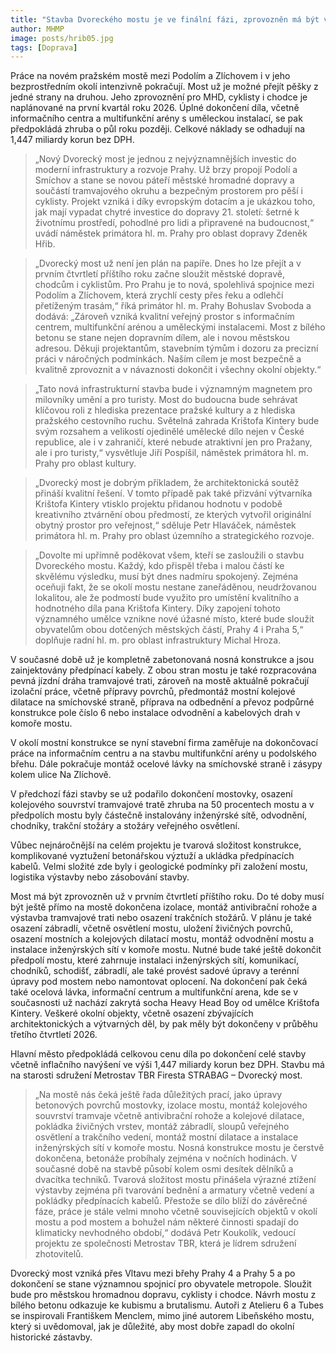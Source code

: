 ```yaml
---
title: "Stavba Dvoreckého mostu je ve finální fázi, zprovozněn má být v prvním čtvrtletí příštího roku"
author: MHMP
image: posts/hrib05.jpg
tags: [Doprava]
---
```


Práce na novém pražském mostě mezi Podolím a Zlíchovem i v jeho bezprostředním okolí intenzivně pokračují. Most už je možné přejít pěšky z jedné strany na druhou. Jeho zprovoznění pro MHD, cyklisty i chodce je naplánované na první kvartál roku 2026. Úplné dokončení díla, včetně informačního centra a multifunkční arény s uměleckou instalací, se pak předpokládá zhruba o půl roku později. Celkové náklady se odhadují na 1,447 miliardy korun bez DPH.

> „Nový Dvorecký most je jednou z nejvýznamnějších investic do moderní infrastruktury a rozvoje Prahy. Už brzy propojí Podolí a Smíchov a stane se novou páteří městské hromadné dopravy a součástí tramvajového okruhu a bezpečným prostorem pro pěší i cyklisty. Projekt vzniká i díky evropským dotacím a je ukázkou toho, jak mají vypadat chytré investice do dopravy 21. století: šetrné k životnímu prostředí, pohodlné pro lidi a připravené na budoucnost,“ uvádí náměstek primátora hl. m. Prahy pro oblast dopravy Zdeněk Hřib.

> „Dvorecký most už není jen plán na papíře. Dnes ho lze přejít a v prvním čtvrtletí příštího roku začne sloužit městské dopravě, chodcům i cyklistům. Pro Prahu je to nová, spolehlivá spojnice mezi Podolím a Zlíchovem, která zrychlí cesty přes řeku a odlehčí přetíženým trasám,“ říká primátor hl. m. Prahy Bohuslav Svoboda a dodává: „Zároveň vzniká kvalitní veřejný prostor s informačním centrem, multifunkční arénou a uměleckými instalacemi. Most z bílého betonu se stane nejen dopravním dílem, ale i novou městskou adresou. Děkuji projektantům, stavebním týmům i dozoru za precizní práci v náročných podmínkách. Naším cílem je most bezpečně a kvalitně zprovoznit a v návaznosti dokončit i všechny okolní objekty.“

> „Tato nová infrastrukturní stavba bude i významným magnetem pro milovníky umění a pro turisty. Most do budoucna bude sehrávat klíčovou roli z hlediska prezentace pražské kultury a z hlediska pražského cestovního ruchu. Světelná zahrada Krištofa Kintery bude svým rozsahem a velikostí ojedinělé umělecké dílo nejen v České republice, ale i v zahraničí, které nebude atraktivní jen pro Pražany, ale i pro turisty,“ vysvětluje Jiří Pospíšil, náměstek primátora hl. m. Prahy pro oblast kultury.

> „Dvorecký most je dobrým příkladem, že architektonická soutěž přináší kvalitní řešení. V tomto případě pak také přizvání výtvarníka Krištofa Kintery vtisklo projektu přidanou hodnotu v podobě kreativního ztvárnění obou předmostí, ze kterých vytvořil originální obytný prostor pro veřejnost,“ sděluje Petr Hlaváček, náměstek primátora hl. m. Prahy pro oblast územního a strategického rozvoje.

> „Dovolte mi upřímně poděkovat všem, kteří se zasloužili o stavbu Dvoreckého mostu. Každý, kdo přispěl třeba i malou částí ke skvělému výsledku, musí být dnes nadmíru spokojený. Zejména oceňuji fakt, že se okolí mostu nestane zaneřáděnou, neudržovanou lokalitou, ale že podmostí bude využito pro umístění kvalitního a hodnotného díla pana Krištofa Kintery. Díky zapojení tohoto významného umělce vznikne nové úžasné místo, které bude sloužit obyvatelům obou dotčených městských částí, Prahy 4 i Praha 5,“ doplňuje radní hl. m. pro oblast infrastruktury Michal Hroza.

V současné době už je kompletně zabetonovaná nosná konstrukce a jsou zainjektovány předpínací kabely. Z obou stran mostu je také rozpracována pevná jízdní dráha tramvajové trati, zároveň na mostě aktuálně pokračují izolační práce, včetně přípravy povrchů, předmontáž mostní kolejové dilatace na smíchovské straně, příprava na odbednění a převoz podpůrné konstrukce pole číslo 6 nebo instalace odvodnění a kabelových drah v komoře mostu.

V okolí mostní konstrukce se nyní stavební firma zaměřuje na dokončovací práce na informačním centru a na stavbu multifunkční arény u podolského břehu. Dále pokračuje montáž ocelové lávky na smíchovské straně i zásypy kolem ulice Na Zlíchově.

V předchozí fázi stavby se už podařilo dokončení mostovky, osazení kolejového souvrství tramvajové tratě zhruba na 50 procentech mostu a v předpolích mostu byly částečně instalovány inženýrské sítě, odvodnění, chodníky, trakční stožáry a stožáry veřejného osvětlení.

Vůbec nejnáročnější na celém projektu je tvarová složitost konstrukce, komplikované vyztužení betonářskou výztuží a ukládka předpínacích kabelů. Velmi složité zde byly i geologické podmínky při založení mostu, logistika výstavby nebo zásobování stavby.

Most má být zprovozněn už v prvním čtvrtletí příštího roku. Do té doby musí být ještě přímo na mostě dokončena izolace, montáž antivibrační rohože a výstavba tramvajové trati nebo osazení trakčních stožárů. V plánu je také osazení zábradlí, včetně osvětlení mostu, uložení živičných povrchů, osazení mostních a kolejových dilatací mostu, montáž odvodnění mostu a instalace inženýrských sítí v komoře mostu. Nutné bude také ještě dokončit předpolí mostu, které zahrnuje instalaci inženýrských sítí, komunikací, chodníků, schodišť, zábradlí, ale také provést sadové úpravy a terénní úpravy pod mostem nebo namontovat oplocení. Na dokončení pak čeká také ocelová lávka, informační centrum a multifunkční arena, kde se v současnosti už nachází zakrytá socha Heavy Head Boy od umělce Krištofa Kintery. Veškeré okolní objekty, včetně osazení zbývajících architektonických a výtvarných děl, by pak měly být dokončeny v průběhu třetího čtvrtletí 2026.

Hlavní město předpokládá celkovou cenu díla po dokončení celé stavby včetně inflačního navýšení ve výši 1,447 miliardy korun bez DPH. Stavbu má na starosti sdružení Metrostav TBR Firesta STRABAG – Dvorecký most.

> „Na mostě nás čeká ještě řada důležitých prací, jako úpravy betonových povrchů mostovky, izolace mostu, montáž kolejového souvrství tramvaje včetně antivibrační rohože a kolejové dilatace, pokládka živičných vrstev, montáž zábradlí, sloupů veřejného osvětlení a trakčního vedení, montáž mostní dilatace a instalace inženýrských sítí v komoře mostu. Nosná konstrukce mostu je čerstvě dokončena, betonáže probíhaly zejména v nočních hodinách. V současné době na stavbě působí kolem osmi desítek dělníků a dvacítka techniků. Tvarová složitost mostu přinášela výrazné ztížení výstavby zejména při tvarování bednění a armatury včetně vedení a pokládky předpínacích kabelů. Přestože se dílo blíží do závěrečné fáze, práce je stále velmi mnoho včetně souvisejících objektů v okolí mostu a pod mostem a bohužel nám některé činnosti spadají do klimaticky nevhodného období,“ dodává Petr Koukolík, vedoucí projektu ze společnosti Metrostav TBR, která je lídrem sdružení zhotovitelů.

Dvorecký most vzniká přes Vltavu mezi břehy Prahy 4 a Prahy 5 a po dokončení se stane významnou spojnicí pro obyvatele metropole. Sloužit bude pro městskou hromadnou dopravu, cyklisty i chodce. Návrh mostu z bílého betonu odkazuje ke kubismu a brutalismu. Autoři z Atelieru 6 a Tubes se inspirovali Františkem Menclem, mimo jiné autorem Libeňského mostu, který si uvědomoval, jak je důležité, aby most dobře zapadl do okolní historické zástavby.
